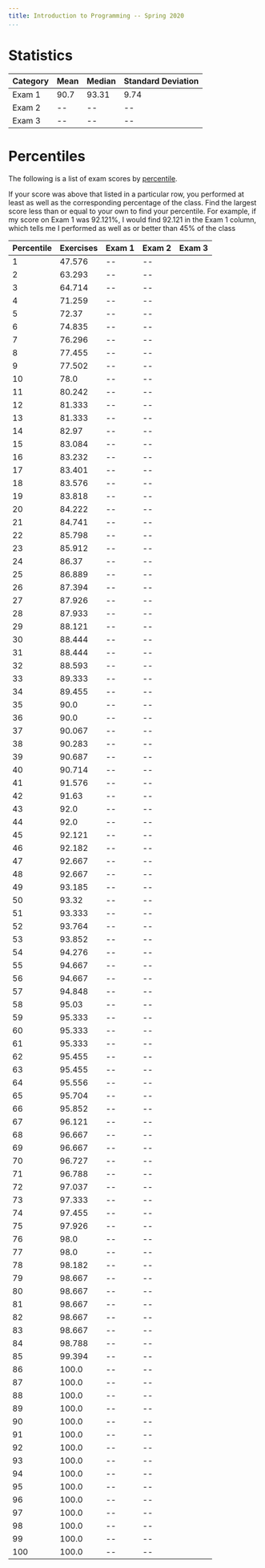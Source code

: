```yaml
---
title: Introduction to Programming -- Spring 2020
...
```


# Statistics

| Category | Mean | Median | Standard Deviation|
|----------|------|--------|-------------------|
| Exam 1 | 90.7 | 93.31 | 9.74 |
| Exam 2 | -- | -- | -- |
| Exam 3 | -- | -- | -- |

# Percentiles

The following is a list of exam scores by [percentile](https://en.wikipedia.org/wiki/Percentile). 

If your score was above that listed in a particular row, you performed at least as well as the corresponding percentage of the class. Find the largest score less than or equal to your own to find your percentile.
For example, if my score on Exam 1 was 92.121%, I would find 92.121  in the Exam 1 column, which tells me I performed as well as or better than 45% of the class

| Percentile | Exercises | Exam 1 | Exam 2 | Exam 3 |
|------------|-----------|--------|--------|--------|
| 1 | 47.576 | -- | -- |
| 2 | 63.293 | -- | -- |
| 3 | 64.714 | -- | -- |
| 4 | 71.259 | -- | -- |
| 5 | 72.37 | -- | -- |
| 6 | 74.835 | -- | -- |
| 7 | 76.296 | -- | -- |
| 8 | 77.455 | -- | -- |
| 9 | 77.502 | -- | -- |
| 10 | 78.0 | -- | -- |
| 11 | 80.242 | -- | -- |
| 12 | 81.333 | -- | -- |
| 13 | 81.333 | -- | -- |
| 14 | 82.97 | -- | -- |
| 15 | 83.084 | -- | -- |
| 16 | 83.232 | -- | -- |
| 17 | 83.401 | -- | -- |
| 18 | 83.576 | -- | -- |
| 19 | 83.818 | -- | -- |
| 20 | 84.222 | -- | -- |
| 21 | 84.741 | -- | -- |
| 22 | 85.798 | -- | -- |
| 23 | 85.912 | -- | -- |
| 24 | 86.37 | -- | -- |
| 25 | 86.889 | -- | -- |
| 26 | 87.394 | -- | -- |
| 27 | 87.926 | -- | -- |
| 28 | 87.933 | -- | -- |
| 29 | 88.121 | -- | -- |
| 30 | 88.444 | -- | -- |
| 31 | 88.444 | -- | -- |
| 32 | 88.593 | -- | -- |
| 33 | 89.333 | -- | -- |
| 34 | 89.455 | -- | -- |
| 35 | 90.0 | -- | -- |
| 36 | 90.0 | -- | -- |
| 37 | 90.067 | -- | -- |
| 38 | 90.283 | -- | -- |
| 39 | 90.687 | -- | -- |
| 40 | 90.714 | -- | -- |
| 41 | 91.576 | -- | -- |
| 42 | 91.63 | -- | -- |
| 43 | 92.0 | -- | -- |
| 44 | 92.0 | -- | -- |
| 45 | 92.121 | -- | -- |
| 46 | 92.182 | -- | -- |
| 47 | 92.667 | -- | -- |
| 48 | 92.667 | -- | -- |
| 49 | 93.185 | -- | -- |
| 50 | 93.32 | -- | -- |
| 51 | 93.333 | -- | -- |
| 52 | 93.764 | -- | -- |
| 53 | 93.852 | -- | -- |
| 54 | 94.276 | -- | -- |
| 55 | 94.667 | -- | -- |
| 56 | 94.667 | -- | -- |
| 57 | 94.848 | -- | -- |
| 58 | 95.03 | -- | -- |
| 59 | 95.333 | -- | -- |
| 60 | 95.333 | -- | -- |
| 61 | 95.333 | -- | -- |
| 62 | 95.455 | -- | -- |
| 63 | 95.455 | -- | -- |
| 64 | 95.556 | -- | -- |
| 65 | 95.704 | -- | -- |
| 66 | 95.852 | -- | -- |
| 67 | 96.121 | -- | -- |
| 68 | 96.667 | -- | -- |
| 69 | 96.667 | -- | -- |
| 70 | 96.727 | -- | -- |
| 71 | 96.788 | -- | -- |
| 72 | 97.037 | -- | -- |
| 73 | 97.333 | -- | -- |
| 74 | 97.455 | -- | -- |
| 75 | 97.926 | -- | -- |
| 76 | 98.0 | -- | -- |
| 77 | 98.0 | -- | -- |
| 78 | 98.182 | -- | -- |
| 79 | 98.667 | -- | -- |
| 80 | 98.667 | -- | -- |
| 81 | 98.667 | -- | -- |
| 82 | 98.667 | -- | -- |
| 83 | 98.667 | -- | -- |
| 84 | 98.788 | -- | -- |
| 85 | 99.394 | -- | -- |
| 86 | 100.0 | -- | -- |
| 87 | 100.0 | -- | -- |
| 88 | 100.0 | -- | -- |
| 89 | 100.0 | -- | -- |
| 90 | 100.0 | -- | -- |
| 91 | 100.0 | -- | -- |
| 92 | 100.0 | -- | -- |
| 93 | 100.0 | -- | -- |
| 94 | 100.0 | -- | -- |
| 95 | 100.0 | -- | -- |
| 96 | 100.0 | -- | -- |
| 97 | 100.0 | -- | -- |
| 98 | 100.0 | -- | -- |
| 99 | 100.0 | -- | -- |
| 100 | 100.0 | -- | -- |




